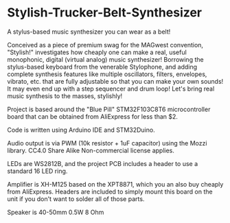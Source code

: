 # Stylish-Trucker-Belt-Synthesizer
A stylus-based music synthesizer you can wear as a belt! 

Conceived as a piece of premium swag for the MAGwest convention, "Stylish!" investigates how cheaply one can make a real, useful monophonic, digital (virtual analog) music synthesizer! Borrowing the stylus-based keyboard from the venerable Stylophone, and adding complete synthesis features like multiple oscillators, filters, envelopes, vibrato, etc. that are fully adjustable so that you can make your own sounds! It may even end up with a step sequencer and drum loop! 
Let's bring real music synthesis to the masses, stylishly!

Project is based around the "Blue Pill" STM32F103C8T6 microcontroller board that can be obtained from AliExpress for less than $2.

Code is written using Arduino IDE and STM32Duino.

Audio output is via PWM (10k resistor + 1uF capacitor) using the Mozzi library. CC4.0 Share Alike Non-commercial license applies.

LEDs are WS2812B, and the project PCB includes a header to use a standard 16 LED ring.

Amplifier is XH-M125 based on the XPT8871, which you an also buy cheaply from AliExpress. Headers are included to simply mount this board on the unit if you don't want to solder all of those parts.

Speaker is 40-50mm 0.5W 8 Ohm

